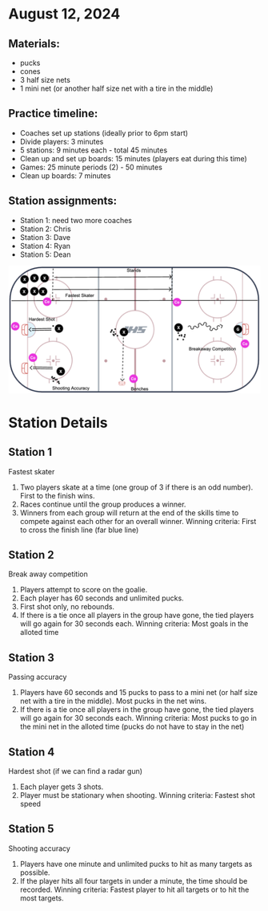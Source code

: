 
# August 12, 2024 

## Materials:
- pucks
- cones
- 3 half size nets
- 1 mini net (or another half size net with a tire in the middle)

## Practice timeline:
- Coaches set up stations (ideally prior to 6pm start)
- Divide players: 3 minutes
- 5 stations: 9 minutes each - total 45 minutes
- Clean up and set up boards: 15 minutes (players eat during this time)
- Games: 25 minute periods (2) - 50 minutes
- Clean up boards: 7 minutes

## Station assignments:
- Station 1: need two more coaches
- Station 2: Chris
- Station 3: Dave
- Station 4: Ryan
- Station 5: Dean


![image](https://github.com/salter14/hockey/blob/main/drill_diagrams/Skills_layout_20240811.png)

# Station Details

## Station 1
Fastest skater
1. Two players skate at a time (one group of 3 if there is an odd number). First to the finish wins.
2. Races continue until the group produces a winner.
3. Winners from each group will return at the end of the skills time to compete against each other for an overall winner.
Winning criteria: First to cross the finish line (far blue line)

## Station 2
Break away competition
1. Players attempt to score on the goalie.
2. Each player has 60 seconds and unlimited pucks.
3. First shot only, no rebounds.
4. If there is a tie once all players in the group have gone, the tied players will go again for 30 seconds each.
Winning criteria: Most goals in the alloted time

## Station 3
Passing accuracy
1. Players have 60 seconds and 15 pucks to pass to a mini net (or half size net with a tire in the middle). Most pucks in the net wins.
2. If there is a tie once all players in the group have gone, the tied players will go again for 30 seconds each.
Winning criteria: Most pucks to go in the mini net in the alloted time (pucks do not have to stay in the net)

## Station 4
Hardest shot (if we can find a radar gun)
1. Each player gets 3 shots.
2. Player must be stationary when shooting.
Winning criteria: Fastest shot speed

## Station 5
Shooting accuracy
1. Players have one minute and unlimited pucks to hit as many targets as possible.
2. If the player hits all four targets in under a minute, the time should be recorded.
Winning criteria: Fastest player to hit all targets or to hit the most targets.



